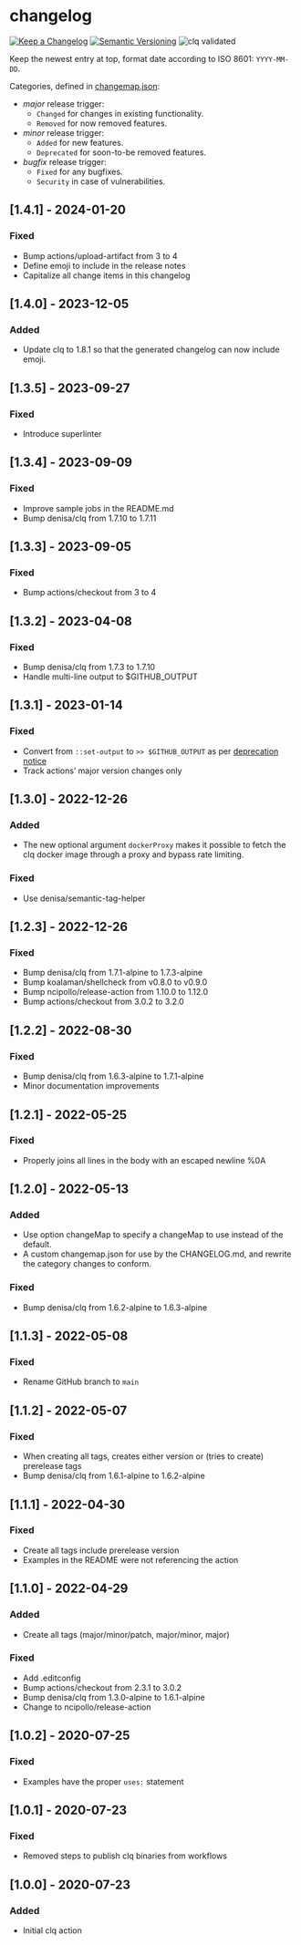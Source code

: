 # changelog

[![Keep a Changelog](https://img.shields.io/badge/Keep%20a%20Changelog-1.0.0-informational)](https://keepachangelog.com/en/1.0.0/)
[![Semantic Versioning](https://img.shields.io/badge/Sematic%20Versioning-2.0.0-informational)](https://semver.org/spec/v2.0.0.html)
![clq validated](https://img.shields.io/badge/clq-validated-success)

Keep the newest entry at top, format date according to ISO 8601: `YYYY-MM-DD`.

Categories, defined in [changemap.json](.github/clq/changemap.json):

- *major* release trigger:
  - `Changed` for changes in existing functionality.
  - `Removed` for now removed features.
- *minor* release trigger:
  - `Added` for new features.
  - `Deprecated` for soon-to-be removed features.
- *bugfix* release trigger:
  - `Fixed` for any bugfixes.
  - `Security` in case of vulnerabilities.

## [1.4.1] - 2024-01-20

### Fixed

- Bump actions/upload-artifact from 3 to 4
- Define emoji to include in the release notes
- Capitalize all change items in this changelog

## [1.4.0] - 2023-12-05

### Added

- Update clq to 1.8.1 so that the generated changelog can now include emoji.

## [1.3.5] - 2023-09-27

### Fixed

- Introduce superlinter

## [1.3.4] - 2023-09-09

### Fixed

- Improve sample jobs in the README.md
- Bump denisa/clq from 1.7.10 to 1.7.11

## [1.3.3] - 2023-09-05

### Fixed

- Bump actions/checkout from 3 to 4

## [1.3.2] - 2023-04-08

### Fixed

- Bump denisa/clq from 1.7.3 to 1.7.10
- Handle multi-line output to $GITHUB_OUTPUT

## [1.3.1] - 2023-01-14

### Fixed

- Convert from `::set-output` to `>> $GITHUB_OUTPUT` as per [deprecation notice](https://github.blog/changelog/2022-10-11-github-actions-deprecating-save-state-and-set-output-commands/)
- Track actions’ major version changes only

## [1.3.0] - 2022-12-26

### Added

- The new optional argument `dockerProxy` makes it possible to fetch the clq docker image
  through a proxy and bypass rate limiting.

### Fixed

- Use denisa/semantic-tag-helper

## [1.2.3] - 2022-12-26

### Fixed

- Bump denisa/clq from 1.7.1-alpine to 1.7.3-alpine
- Bump koalaman/shellcheck from v0.8.0 to v0.9.0
- Bump ncipollo/release-action from 1.10.0 to 1.12.0
- Bump actions/checkout from 3.0.2 to 3.2.0

## [1.2.2] - 2022-08-30

### Fixed

- Bump denisa/clq from 1.6.3-alpine to 1.7.1-alpine
- Minor documentation improvements

## [1.2.1] - 2022-05-25

### Fixed

- Properly joins all lines in the body with an escaped newline %0A

## [1.2.0] - 2022-05-13

### Added

- Use option changeMap to specify a changeMap to use instead of the default.
- A custom changemap.json for use by the CHANGELOG.md, and rewrite the category changes
  to conform.

### Fixed

- Bump denisa/clq from 1.6.2-alpine to 1.6.3-alpine

## [1.1.3] - 2022-05-08

### Fixed

- Rename GitHub branch to `main`

## [1.1.2] - 2022-05-07

### Fixed

- When creating all tags, creates either version or (tries to create) prerelease tags
- Bump denisa/clq from 1.6.1-alpine to 1.6.2-alpine

## [1.1.1] - 2022-04-30

### Fixed

- Create all tags include prerelease version
- Examples in the README were not referencing the action

## [1.1.0] - 2022-04-29

### Added

- Create all tags (major/minor/patch, major/minor, major)

### Fixed

- Add .editconfig
- Bump actions/checkout from 2.3.1 to 3.0.2
- Bump denisa/clq from 1.3.0-alpine to 1.6.1-alpine
- Change to ncipollo/release-action

## [1.0.2] - 2020-07-25

### Fixed

- Examples have the proper `uses:` statement

## [1.0.1] - 2020-07-23

### Fixed

- Removed steps to publish clq binaries from workflows

## [1.0.0] - 2020-07-23

### Added

- Initial clq action
